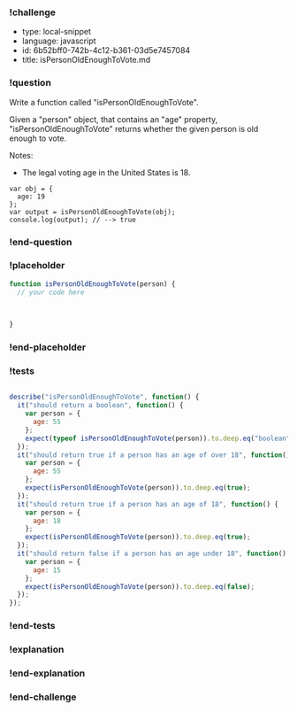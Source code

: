 ### !challenge

* type: local-snippet
* language: javascript
* id: 6b52bff0-742b-4c12-b361-03d5e7457084
* title: isPersonOldEnoughToVote.md

### !question

Write a function called "isPersonOldEnoughToVote".

Given a "person" object, that contains an "age" property, "isPersonOldEnoughToVote" returns whether the given person is old enough to vote.

Notes:
* The legal voting age in the United States is 18.

```
var obj = {
  age: 19
};
var output = isPersonOldEnoughToVote(obj);
console.log(output); // --> true
```

### !end-question

### !placeholder

```js
function isPersonOldEnoughToVote(person) {
  // your code here
   

   
}

```

### !end-placeholder

### !tests

```js

describe("isPersonOldEnoughToVote", function() {
  it("should return a boolean", function() {
    var person = {
      age: 55
    };
    expect(typeof isPersonOldEnoughToVote(person)).to.deep.eq("boolean");
  });
  it("should return true if a person has an age of over 18", function() {
    var person = {
      age: 55
    };
    expect(isPersonOldEnoughToVote(person)).to.deep.eq(true);
  });
  it("should return true if a person has an age of 18", function() {
    var person = {
      age: 18
    };
    expect(isPersonOldEnoughToVote(person)).to.deep.eq(true);
  });
  it("should return false if a person has an age under 18", function() {
    var person = {
      age: 15
    };
    expect(isPersonOldEnoughToVote(person)).to.deep.eq(false);
  });
});

```

### !end-tests

### !explanation

### !end-explanation

### !end-challenge
